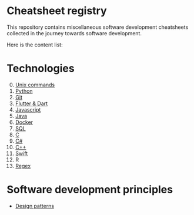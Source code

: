# Cheatsheet registry

This repository contains miscellaneous software development cheatsheets
collected in the journey towards software development.


Here is the content list:

# Technologies

0. [Unix commands](0-unix/README.md)
1. [Python](1-python/README.md) 
2. [Git](2-git/README.md)
3. [Flutter & Dart](3-flutter/README.md)
4. [Javascript](4-javascript/README.md)
5. [Java](5-java/README.md)
6. [Docker](6-docker/README.md)
7. [SQL](7-sql/README.md)
8. [C](8-c/README.md)
9. [C#](9-cs/README.md)
10. [C++](10-cpp/README.md)
11. [Swift](11-swift/0-swift-basics.md)
12. R
13. [Regex](13-regex/README.md)

# Software development principles

- [Design patterns](design-patterns/README.md)
